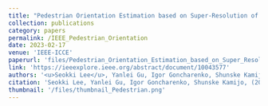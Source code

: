 ```yaml
---
title: "Pedestrian Orientation Estimation based on Super-Resolution of LiDAR Data"
collection: publications
category: papers
permalink: /IEEE_Pedestrian_Orientation
date: 2023-02-17
venue: 'IEEE-ICCE'
paperurl: 'files/Pedestrian_Orientation_Estimation_based_on_Super_Resolution_of_LiDAR_Data.pdf'
link: 'https://ieeexplore.ieee.org/abstract/document/10043577'
authors: '<u>Seokki Lee</u>, Yanlei Gu, Igor Goncharenko, Shunske Kamijo'
citation: 'Seokki Lee, Yanlei Gu, Igor Goncharenko, Shunske Kamijo, (2024). &quot;Pedestrian Orientation Estimation based on Super-Resolution of LiDAR Data.&quot; <i>IEEE 2023 ICCE</i>.'
thumbnail: '/files/thumbnail_Pedestrian.png'
---
```

